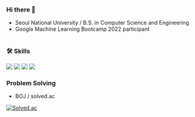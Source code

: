 ### Hi there 👋

- Seoul National University / B.S. in Computer Science and Engineering
- Google Machine Learning Bootcamp 2022 participant 

#

### 🛠 Skills
<img src="https://img.shields.io/badge/C-172B4D?style=flat&logo=C&logoColor=white"/> <img src="https://img.shields.io/badge/C++-1E88E5?style=flat&logo=C%2B%2B&logoColor=white"/> <img src="https://img.shields.io/badge/Java-007396?style=flat-square&logo=Java&logoColor=white"/> <img src="https://img.shields.io/badge/Python-3766AB?style=flat&logo=Python&logoColor=white"/> 

### Problem Solving
- BOJ / solved.ac
 
[![Solved.ac](http://mazassumnida.wtf/api/v2/generate_badge?boj=lqcit1051)](https://solved.ac/lqcit1051)

